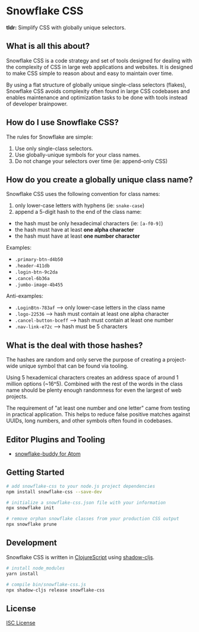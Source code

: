 # Snowflake CSS

**tldr:** Simplify CSS with globally unique selectors.

## What is all this about?

Snowflake CSS is a code strategy and set of tools designed for dealing with the
complexity of CSS in large web applications and websites. It is designed to make
CSS simple to reason about and easy to maintain over time.

By using a flat structure of globally unique single-class selectors (flakes),
Snowflake CSS avoids complexity often found in large CSS codebases and enables
maintenance and optimization tasks to be done with tools instead of developer
brainpower.

## How do I use Snowflake CSS?

The rules for Snowflake are simple:

1. Use only single-class selectors.
1. Use globally-unique symbols for your class names.
1. Do not change your selectors over time (ie: append-only CSS)

## How do you create a globally unique class name?

Snowflake CSS uses the following convention for class names:

1. only lower-case letters with hyphens (ie: `snake-case`)
1. append a 5-digit hash to the end of the class name:
  - the hash must be only hexadecimal characters (ie: `[a-f0-9]`)
  - the hash must have at least **one alpha character**
  - the hash must have at least **one number character**

Examples:
- `.primary-btn-d4b50`
- `.header-411db`
- `.login-btn-9c2da`
- `.cancel-6b36a`
- `.jumbo-image-4b455`

Anti-examples:
- `.LoginBtn-783af` --> only lower-case letters in the class name
- `.logo-22536` --> hash must contain at least one alpha character
- `.cancel-button-bceff` --> hash must contain at least one number
- `.nav-link-e72c` --> hash must be 5 characters

## What is the deal with those hashes?

The hashes are random and only serve the purpose of creating a project-wide
unique symbol that can be found via tooling.

Using 5 hexademical characters creates an address space of around 1 million
options (~16^5). Combined with the rest of the words in the class name should be
plenty enough randomness for even the largest of web projects.

The requirement of "at least one number and one letter" came from testing in
practical application. This helps to reduce false positive matches against
UUIDs, long numbers, and other symbols often found in codebases.

## Editor Plugins and Tooling

- [snowflake-buddy for Atom](https://atom.io/packages/snowflake-buddy)

## Getting Started

```sh
# add snowflake-css to your node.js project dependencies
npm install snowflake-css --save-dev

# initialize a snowflake-css.json file with your information
npx snowflake init

# remove orphan snowflake classes from your production CSS output
npx snowflake prune
```

## Development

Snowflake CSS is written in [ClojureScript] using [shadow-cljs].

```sh
# install node_modules
yarn install

# compile bin/snowflake-css.js
npx shadow-cljs release snowflake-css
```

[ClojureScript]:https://clojurescript.org/
[shadow-cljs]:https://shadow-cljs.org/

## License

[ISC License](LICENSE.md)
